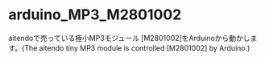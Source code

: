 # arduino_MP3_M2801002
aitendoで売っている極小MP3モジュール [M2801002]をArduinoから動かします。(The aitendo tiny MP3 module is controlled [M2801002] by Arduino.)
